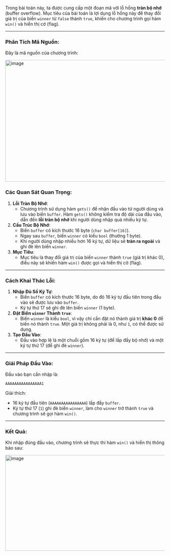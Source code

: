 Trong bài toán này, ta được cung cấp một đoạn mã với lỗ hổng **tràn bộ nhớ** (buffer overflow). Mục tiêu của bài toán là lợi dụng lỗ hổng này để thay đổi giá trị của biến `winner` từ `false` thành `true`, khiến cho chương trình gọi hàm `win()` và hiển thị cờ (flag).

---

### **Phân Tích Mã Nguồn**:

Đây là mã nguồn của chương trình:

<img width="1118" height="384" alt="image" src="https://github.com/user-attachments/assets/dcc7a5b3-f9cf-4c26-8ad2-d7a60d88dcb9" />


### **Các Quan Sát Quan Trọng**:

1. **Lỗi Tràn Bộ Nhớ**:
    - Chương trình sử dụng hàm `gets()` để nhận đầu vào từ người dùng và lưu vào biến `buffer`. Hàm `gets()` không kiểm tra độ dài của đầu vào, dẫn đến **lỗi tràn bộ nhớ** khi người dùng nhập quá nhiều ký tự.
2. **Cấu Trúc Bộ Nhớ**:
    - Biến `buffer` có kích thước 16 byte (`char buffer[16]`).
    - Ngay sau `buffer`, biến `winner` có kiểu `bool` (thường 1 byte).
    - Khi người dùng nhập nhiều hơn 16 ký tự, dữ liệu sẽ **tràn ra ngoài** và ghi đè lên biến `winner`.
3. **Mục Tiêu**:
    - Mục tiêu là thay đổi giá trị của biến `winner` thành `true` (giá trị khác 0), điều này sẽ khiến hàm `win()` được gọi và hiển thị cờ (flag).

---

### **Cách Khai Thác Lỗi**:

1. **Nhập Đủ Số Ký Tự**:
    - Biến `buffer` có kích thước 16 byte, do đó 16 ký tự đầu tiên trong đầu vào sẽ được lưu vào `buffer`.
    - Ký tự thứ 17 sẽ ghi đè lên biến `winner` (1 byte).
2. **Đặt Biến `winner` Thành `true`**:
    - Biến `winner` là kiểu `bool`, vì vậy chỉ cần đặt nó thành giá trị **khác 0** để biến nó thành `true`. Một giá trị không phải là 0, như `1`, có thể được sử dụng.
3. **Tạo Đầu Vào**:
    - Đầu vào hợp lệ là một chuỗi gồm 16 ký tự (để lấp đầy bộ nhớ) và một ký tự thứ 17 (để ghi đè `winner`).

---

### **Giải Pháp Đầu Vào**:

Đầu vào bạn cần nhập là:

```
AAAAAAAAAAAAAAAA1
```

Giải thích:

- 16 ký tự đầu tiên (`AAAAAAAAAAAAAAAA`) lấp đầy `buffer`.
- Ký tự thứ 17 (`1`) ghi đè biến `winner`, làm cho `winner` trở thành `true` và chương trình sẽ gọi hàm `win()`.

---

### **Kết Quả**:

Khi nhập đúng đầu vào, chương trình sẽ thực thi hàm `win()` và hiển thị thông báo sau:

<img width="1103" height="302" alt="image" src="https://github.com/user-attachments/assets/b498c3cb-ba08-464c-a161-17aa332d8ec3" />
